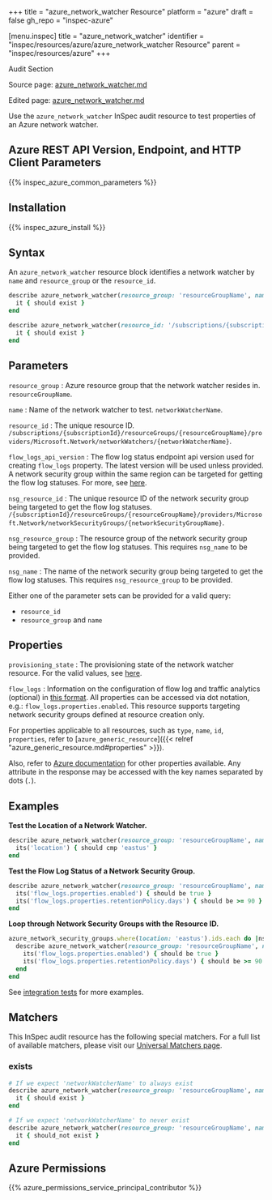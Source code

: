 +++
title = "azure_network_watcher Resource"
platform = "azure"
draft = false
gh_repo = "inspec-azure"

[menu.inspec]
title = "azure_network_watcher"
identifier = "inspec/resources/azure/azure_network_watcher Resource"
parent = "inspec/resources/azure"
+++

<div class="admonition-note">
<p class="admonition-note-title">Audit Section</p>
<div class="admonition-note-text">
<p>Source page: <a href="https://github.com/inspec/inspec-azure/blob/main/docs/resources/azure_network_watcher.md">azure_network_watcher.md</a></p>
<p>Edited page: <a href="https://github.com/ianmadd/inspec-azure/blob/im/hugo/docs-chef-io/content/inspec/resources/azure_network_watcher.md">azure_network_watcher.md</a></p>
</div>
</div>



Use the `azure_network_watcher` InSpec audit resource to test properties of an Azure network watcher.

## Azure REST API Version, Endpoint, and HTTP Client Parameters

{{% inspec_azure_common_parameters %}}

## Installation

{{% inspec_azure_install %}}

## Syntax

An `azure_network_watcher` resource block identifies a network watcher by `name` and `resource_group` or the `resource_id`.
```ruby
describe azure_network_watcher(resource_group: 'resourceGroupName', name: 'networkWatcherName') do
  it { should exist }
end
```
```ruby
describe azure_network_watcher(resource_id: '/subscriptions/{subscriptionId}/resourceGroups/{resourceGroupName}/providers/Microsoft.Network/networkWatchers/{networkWatcherName}') do
  it { should exist }
end
```

## Parameters

`resource_group`
: Azure resource group that the network watcher resides in. `resourceGroupName`.

`name`
: Name of the network watcher to test. `networkWatcherName`.

`resource_id`
: The unique resource ID. `/subscriptions/{subscriptionId}/resourceGroups/{resourceGroupName}/providers/Microsoft.Network/networkWatchers/{networkWatcherName}`.

`flow_logs_api_version`
: The flow log status endpoint api version used for creating `flow_logs` property. The latest version will be used unless provided. A network security group within the same region can be targeted for getting the flow log statuses. For more, see [here](https://docs.microsoft.com/en-us/rest/api/network-watcher/networkwatchers/getflowlogstatus).

`nsg_resource_id`
: The unique resource ID of the network security group being targeted to get the flow log statuses. `/{subscriptionId}/resourceGroups/{resourceGroupName}/providers/Microsoft.Network/networkSecurityGroups/{networkSecurityGroupName}`.

`nsg_resource_group`
: The resource group of the network security group being targeted to get the flow log statuses. This requires `nsg_name` to be provided.

`nsg_name`
: The name of the network security group being targeted to get the flow log statuses. This requires `nsg_resource_group` to be provided.


Either one of the parameter sets can be provided for a valid query:
- `resource_id`
- `resource_group` and `name`

## Properties

`provisioning_state`
: The provisioning state of the network watcher resource. For the valid values, see [here](https://docs.microsoft.com/en-us/rest/api/network-watcher/networkwatchers/get#provisioningstate).

`flow_logs`
: Information on the configuration of flow log and traffic analytics (optional) in [this format](https://docs.microsoft.com/en-us/rest/api/network-watcher/networkwatchers/getflowlogstatus#flowloginformation). All properties can be accessed via dot notation, e.g.: `flow_logs.properties.enabled`. This resource supports targeting network security groups defined at resource creation only.

For properties applicable to all resources, such as `type`, `name`, `id`, `properties`, refer to [`azure_generic_resource`]({{< relref "azure_generic_resource.md#properties" >}}).

Also, refer to [Azure documentation](https://docs.microsoft.com/en-us/rest/api/network-watcher/networkwatchers/get#networkwatcher) for other properties available. 
Any attribute in the response may be accessed with the key names separated by dots (`.`).

## Examples

**Test the Location of a Network Watcher.**

```ruby
describe azure_network_watcher(resource_group: 'resourceGroupName', name: 'networkWatcherName') do
  its('location') { should cmp 'eastus' }
end
```
**Test the Flow Log Status of a Network Security Group.**

```ruby
describe azure_network_watcher(resource_group: 'resourceGroupName', name: 'networkWatcherName', nsg_resource_group: 'nsg_rg', nsg_name: 'nsg_eastus') do
  its('flow_logs.properties.enabled') { should be true }
  its('flow_logs.properties.retentionPolicy.days') { should be >= 90 }
end
```
**Loop through Network Security Groups with the Resource ID.**

```ruby
azure_network_security_groups.where(location: 'eastus').ids.each do |nsg_id|
  describe azure_network_watcher(resource_group: 'resourceGroupName', name: 'networkWatcherName', nsg_resource_id: nsg_id) do
    its('flow_logs.properties.enabled') { should be true }
    its('flow_logs.properties.retentionPolicy.days') { should be >= 90 }
  end
end
```
See [integration tests](../../test/integration/verify/controls/azurerm_network_watcher.rb) for more examples.

## Matchers

This InSpec audit resource has the following special matchers. For a full list of available matchers, please visit our [Universal Matchers page](https://docs.chef.io/inspec/matchers/).

### exists

```ruby
# If we expect 'networkWatcherName' to always exist
describe azure_network_watcher(resource_group: 'resourceGroupName', name: 'networkWatcherName') do
  it { should exist }
end

# If we expect 'networkWatcherName' to never exist
describe azure_network_watcher(resource_group: 'resourceGroupName', name: 'networkWatcherName') do
  it { should_not exist }
end
```

## Azure Permissions

{{% azure_permissions_service_principal_contributor %}}
